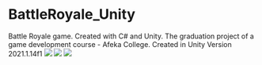 # BattleRoyale_Unity
Battle Royale game.
Created with C# and Unity.
The graduation project of a game development course - Afeka College.
Created in Unity Version 2021.1.14f1
<img src="https://i.imgur.com/zTN5Wx7.jpeg">
<img src="https://i.imgur.com/hvLHaoB.jpeg">
<img src="https://i.imgur.com/pDFg9pN.jpeg">
